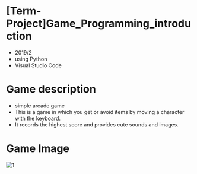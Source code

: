 # [Term-Project]Game_Programming_introduction
- 2019/2
- using Python 
- Visual Studio Code

# Game description
- simple arcade game
- This is a game in which you get or avoid items by moving a character with the keyboard.
- It records the highest score and provides cute sounds and images.

# Game Image
![1](https://user-images.githubusercontent.com/48639426/91302792-f9091000-e7e1-11ea-91fe-813cbcb21ffb.PNG)
